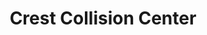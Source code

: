 ---
title: "Crest Collision Center"
url: /sterling-heights/crest-collision-center/
shop: car repair
---